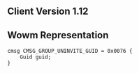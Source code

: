 ## Client Version 1.12

## Wowm Representation
```rust,ignore
cmsg CMSG_GROUP_UNINVITE_GUID = 0x0076 {
    Guid guid;    
}

```
